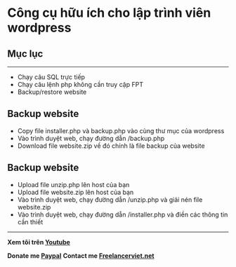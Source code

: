 
# Công cụ hữu ích cho lập trình viên wordpress

## Mục lục
----
- Chạy câu SQL trực tiếp
- Chạy câu lệnh php không cần truy cập FPT
- Backup/restore website

## Backup website
- Copy file installer.php và backup.php vào cùng thư mục của wordpress
- Vào trình duyệt web, chạy đường dẫn <your domain>/backup.php
- Download file website.zip về đó chính là file backup của website

## Backup website
- Upload file unzip.php lên host của bạn
- Upload file website.zip lên host của bạn
- Vào trình duyệt web, chạy đường dẫn <your domain>/unzip.php và giải nén file website.zip
- Vào trình duyệt web, chạy đường dẫn <your domain>/installer.php và điền các thông tin cần thiết
  
----
**Xem tôi trên [Youtube](https://www.youtube.com/channel/UCVwrNaON4D-TJyA9rtmcE8w)**

**Donate me [Paypal](https://www.paypal.me/vuonganhduong812)**
**Contact me [Freelancerviet.net](http://freelancerviet.net/)**
